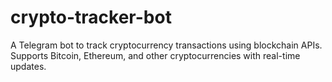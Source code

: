 # crypto-tracker-bot
A Telegram bot to track cryptocurrency transactions using blockchain APIs. Supports Bitcoin, Ethereum, and other cryptocurrencies with real-time updates.
